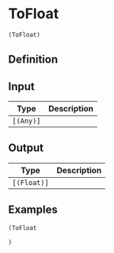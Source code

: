# ToFloat

```clojure
(ToFloat)
```

## Definition


## Input
| Type | Description |
|------|-------------|
| `[(Any)]` |  |


## Output
| Type | Description |
|------|-------------|
| `[(Float)]` |  |


## Examples

```clojure
(ToFloat

)
```
